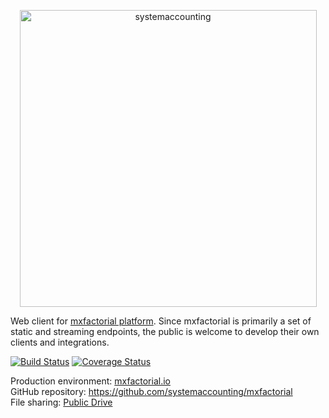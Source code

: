 <p align="center">
  <a href="http://www.systemaccounting.org/math_identity" target="_blank"><img width="475" alt="systemaccounting" src="https://user-images.githubusercontent.com/12200465/37568924-06f05d08-2a99-11e8-8891-60f373b33421.png"></a>
</p>

Web client for [mxfactorial platform](https://github.com/systemaccounting/mxfactorial). Since mxfactorial is primarily a set of static and streaming endpoints, the public is welcome to develop their own clients and integrations.  

[![Build Status](https://travis-ci.org/systemaccounting/mxfactorial.svg?branch=master)](https://travis-ci.org/systemaccounting/mxfactorial) [![Coverage Status](https://coveralls.io/repos/github/systemaccounting/mxfactorial/badge.svg?branch=master&service=github)](https://coveralls.io/github/systemaccounting/mxfactorial?branch=master)

Production environment: [mxfactorial.io](https://mxfactorial.io/)  
GitHub repository: https://github.com/systemaccounting/mxfactorial  
File sharing: [Public Drive](https://drive.google.com/open?id=0B9xlXsaN9dVQWkJERUxNRVZQVWc)  
